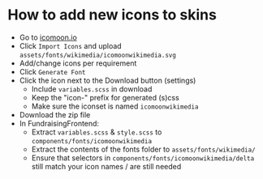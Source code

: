 # How to add new icons to skins

- Go to [icomoon.io](https://icomoon.io/app/#/select "Icomoon's App")
- Click `Import Icons` and upload `assets/fonts/wikimedia/icomoonwikimedia.svg`
- Add/change icons per requirement
- Click `Generate Font`
- Click the icon next to the Download button (settings)
	- Include `variables.scss` in download
	- Keep the "icon-" prefix for generated (s)css
	- Make sure the iconset is named `icomoonwikimedia`
- Download the zip file
- In FundraisingFrontend:
	- Extract `variables.scss` & `style.scss` to `components/fonts/icomoonwikimedia`
	- Extract the contents of the fonts folder to `assets/fonts/wikimedia/`
	- Ensure that selectors in `components/fonts/icomoonwikimedia/delta` still match your icon names / are still needed